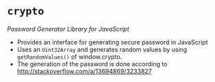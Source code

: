 # `crypto`
*Password Generator Library for JavaScript*

 - Provides an interface for generating secure password in JavaScript
 - Uses an `Uint32Array` and generates random values by using `getRandomValues()` of window.crypto.
 - The generation of the password is done according to http://stackoverflow.com/a/13694869/3233827
